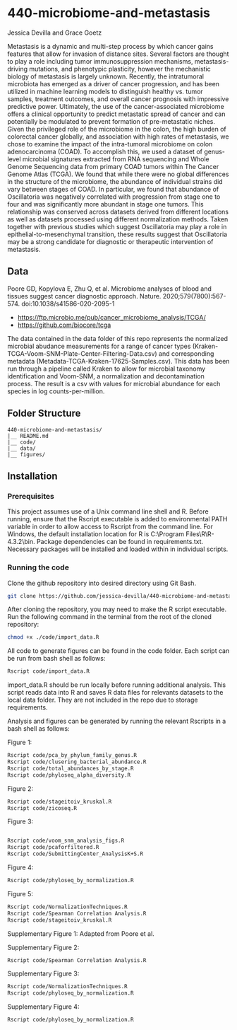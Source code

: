 # 440-microbiome-and-metastasis

Jessica Devilla and Grace Goetz

Metastasis is a dynamic and multi-step process by which cancer gains features that allow for invasion of distance sites. Several factors are thought to play a role including tumor immunosuppression mechanisms, metastasis-driving mutations, and phenotypic plasticity, however the mechanistic biology of metastasis is largely unknown. Recently, the intratumoral microbiota has emerged as a driver of cancer progression, and has been utilized in machine learning models to distinguish healthy vs. tumor samples, treatment outcomes, and overall cancer prognosis with impressive predictive power. Ultimately, the use of the cancer-associated microbiome offers a clinical opportunity to predict metastatic spread of cancer and can potentially be modulated to prevent formation of pre-metastatic niches. Given the privileged role of the microbiome in the colon, the high burden of colorectal cancer globally, and association with high rates of metastasis, we chose to examine the impact of the intra-tumoral microbiome on colon adenocarcinoma (COAD). To accomplish this, we used a dataset of genus-level microbial signatures extracted from RNA sequencing and Whole Genome Sequencing data from primary COAD tumors within The Cancer Genome Atlas (TCGA). We found that while there were no global differences in the structure of the microbiome, the abundance of individual strains did vary between stages of COAD. In particular, we found that abundance of Oscillatoria was negatively correlated with progression from stage one to four and was significantly more abundant in stage one tumors. This relationship was conserved across datasets derived from different locations as well as datasets processed using different normalization methods. Taken together with previous studies which suggest Oscillatoria may play a role in  epithelial-to-mesenchymal transition, these results suggest that Oscillatoria may be a strong candidate for diagnostic or therapeutic intervention of metastasis. 

## Data
Poore GD, Kopylova E, Zhu Q, et al. Microbiome analyses of blood and tissues suggest cancer diagnostic approach. Nature. 2020;579(7800):567-574. doi:10.1038/s41586-020-2095-1
- https://ftp.microbio.me/pub/cancer_microbiome_analysis/TCGA/ 
- https://github.com/biocore/tcga

The data contained in the data folder of this repo represents the normalized microbial abudance measurements for a range of cancer types (Kraken-TCGA-Voom-SNM-Plate-Center-Filtering-Data.csv) and corresponding metadata (Metadata-TCGA-Kraken-17625-Samples.csv). This data has been run through a pipeline called Kraken to allow for microbial taxonomy identification and Voom-SNM, a normalization and decontamination process. The result is a csv with values for microbial abundance for each species in log counts-per-million.


## Folder Structure

```
440-microbiome-and-metastasis/
|__ README.md							
|__ code/				
|__ data/						
|__ figures/
```
## Installation

### Prerequisites

This project assumes use of a Unix command line shell and R. Before running, ensure that the Rscript executable is added to environmental PATH variable in order to allow access to Rscript from the command line. For Windows, the default installation location for R is C:\Program Files\R\R-4.3.2\bin. Package dependencies can be found in requirements.txt. Necessary packages will be installed and loaded within in individual scripts.

### Running the code

Clone the github repository into desired directory using Git Bash. 

```bash
git clone https://github.com/jessica-devilla/440-microbiome-and-metastasis.git
```

After cloning the repository, you may need to make the R script executable. Run the following command in the terminal from the root of the cloned repository:
```bash
chmod +x ./code/import_data.R
```

All code to generate figures can be found in the code folder. Each script can be run from bash shell as follows:

```bash
Rscript code/import_data.R
```

import_data.R should be run locally before running additional analysis. This script reads data into R and saves R data files for relevants datasets to the local data folder. They are not included in the repo due to storage requirements.  

Analysis and figures can be generated by running the relevant Rscripts in a bash shell as follows:

Figure 1: 
```bash
Rscript code/pca_by_phylum_family_genus.R
Rscript code/clusering_bacterial_abundance.R
Rscript code/total_abundances_by_stage.R
Rscript code/phyloseq_alpha_diversity.R
```

Figure 2:
```bash
Rscript code/stageitoiv_kruskal.R
Rscript code/zicoseq.R
```

Figure 3:
```bash

Rscript code/voom_snm_analysis_figs.R
Rscript code/pcaforfiltered.R
Rscript code/SubmittingCenter_AnalysisK+S.R
```

Figure 4:
```bash
Rscript code/phyloseq_by_normalization.R
```

Figure 5:
```bash
Rscript code/NormalizationTechniques.R
Rscript code/Spearman Correlation Analysis.R
Rscript code/stageitoiv_kruskal.R

```
Supplementary Figure 1:
Adapted from Poore et al. 

Supplementary Figure 2:
```bash
Rscript code/Spearman Correlation Analysis.R
```

Supplementary Figure 3:
```bash
Rscript code/NormalizationTechniques.R
Rscript code/phyloseq_by_normalization.R
```

Supplementary Figure 4:
```bash
Rscript code/phyloseq_by_normalization.R
```
